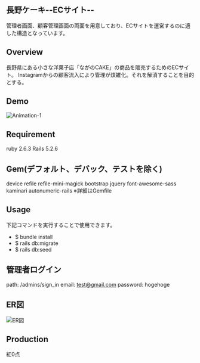 ## 長野ケーキ--ECサイト--
管理者画面、顧客管理画面の両面を用意しており、ECサイトを運営するのに適した構造となっています。

## Overview
長野県にある小さな洋菓子店「ながのCAKE」の商品を販売するためのECサイト。
Instagramからの顧客流入により管理が煩雑化。それを解消することを目的とする。

## Demo
![Animation-1](https://user-images.githubusercontent.com/83518855/127267784-4657410f-a30c-412f-99eb-7d571b1c46a7.gif)

## Requirement

ruby 2.6.3
Rails 5.2.6

## Gem(デフォルト、デバック、テストを除く)
device
refile
refile-mini-magick
bootstrap
jquery
font-awesome-sass
kaminari
autonumeric-rails
※詳細はGemfile

## Usage
下記コマンドを実行することで使用できます。
* $ bundle install
* $ rails db:migrate
* $ rails db:seed

## 管理者ログイン
path: /admins/sign_in
email: test@gmail.com
password: hogehoge

## ER図
![ER図](https://user-images.githubusercontent.com/83518855/126987080-da1274ef-0655-4e0a-805b-da8f997633ea.png)

## Production
紅0点
